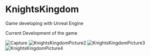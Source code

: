 # KnightsKingdom
 Game developing with Unreal Engine
 
 
 Current Development of the game
 
![Capture](https://user-images.githubusercontent.com/33797987/81205259-5d4d5d00-8fc2-11ea-8c91-ebee2f4eafa8.PNG)
![KnightsKingdomPicture2](https://user-images.githubusercontent.com/33797987/80310716-14ccbd00-87d4-11ea-9562-7249bde5de12.PNG)
![KnightsKingdomPicture3](https://user-images.githubusercontent.com/33797987/80310718-15fdea00-87d4-11ea-9ebf-6ce90bf0a24d.PNG)
![KnightsKingdomPicture4](https://user-images.githubusercontent.com/33797987/80310719-172f1700-87d4-11ea-8ffe-7db519773312.png)
